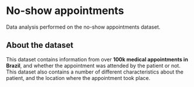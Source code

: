 # No-show appointments
Data analysis performed on the no-show appointments dataset.

## About the dataset
This dataset contains information from over **100k medical appointments in Brazil**, and whether the appointment was attended by the patient or not. This dataset also contains a number of different characteristics about the patient, and the location where the appointment took place.
